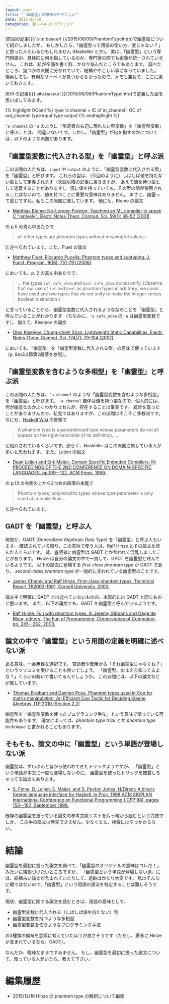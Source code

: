 ```yaml
---
layout: post
title: "「幽霊型」の意味がややこしい"
date: 2015-06-10
categories: 型レベルプログラミング
---
```


[前回の記事]({{ site.baseurl }}/2015/06/09/PhantomTypeIntro)で幽霊型について紹介しましたが、
もしかしたら、「幽霊型って用語の使い方、変じゃない？」と思った人もいるかもしれません (Haskeller とか)。
実は、「幽霊型」という専門用語が、具体的に何を指しているのか、専門家の間でも定義が統一されていません。
これは、私が卒論を書く時、かなり悩んだところでもあります。
調べたところ、幾つかの派閥に分かれていて、結構ややこしい事になっていました。
検索しても、有用なサーベイが見つからなかったので、メモも兼ねて、ここに書いておきます。

[6/9 の記事]({{ site.baseurl }}/2015/06/09/PhantomTypeIntro)で定義した型を思い出してみます。

{% highlight OCaml %}
type 'a channel = IC of in_channel | OC of out_channel
type input
type output
{% endhighlight %}

`'a channel` の `'a` のように「型定義の右辺に現れない型変数」を「幽霊型変数」と呼ぶことは、
間違いないです。しかし、「幽霊型」が何を指すのかについては、以下のような派閥があります。

## 「幽霊型変数に代入される型」を「幽霊型」と呼ぶ派

この派閥の人たちは、`input` や `output` のように、「幽霊型変数に代入される型」を「幽霊型」と呼びます。
これらの型は、（今回のように）しばしば値を持たない型として定義されます（次回以降の記事に書きますが、
あえて値を持つ型として定義することがあります）。
仮に値を持っていても、その型の値が使用されることはないので、値を持つことに重要な意味はありません。
まさに、幽霊って感じですね。私もこの派閥に属しています。
他にも、Blume の論文

- [Matthias Blume:
  No-Longer-Foreign: Teaching an ML compiler to speak C "natively".
  Electr. Notes Theor. Comput. Sci. 59(1): 36-52 (2001)](http://people.cs.uchicago.edu/~blume/pub.html)

の p.5 の真ん中あたりで

> all other types are *phantom types* without meaningful values;

と述べられています。また、Fluet の論文

- [Matthew Fluet, Riccardo Pucella:
  Phantom types and subtyping.
  J. Funct. Program. 16(6): 751-791 (2006)](http://www.cs.cornell.edu/people/fluet/research/phantom-subtyping/)

においても、p. 2 の真ん中あたりで、

> ... the types `int safe_atom` and `bool safe_atom` do not unify. (Observe that our
> use of `int` and `bool` as phantom types is arbitrary; we could have used any two types
> that do not unify to make the integer versus boolean distinction.)

と言っていることから、幽霊型変数に代入されるような型のことを「幽霊型」と呼んでいることがわかります
（ちなみに、`'a safe_atom` の `'a` は幽霊型変数です）。
加えて、Kiselyov の論文

- [Oleg Kiselyov, Chung-chieh Shan:
  Lightweight Static Capabilities.
  Electr. Notes Theor. Comput. Sci. 174(7): 79-104 (2007)](http://okmij.org/ftp/papers/lightweight-static-capabilities.pdf)

においても、「幽霊型」を「幽霊型変数に代入される型」の意味で使っています（p. 8の3.2節第2段落を参照）。

## 「幽霊型変数を含むような多相型」を「幽霊型」と呼ぶ派

この派閥の人たちは、`'a channel` のような「幽霊型変数を含むような多相型」を「幽霊型」と呼びます。
`'a channel` 自体は値を持つ型なので、個人的には、何が幽霊なのかよくわかりませんが、存在することは事実です。
統計を取ったことがありませんので、私見ではありますが、この派閥はそこそこ多数派です。
なにせ、[Haskell Wiki](https://wiki.haskell.org/Phantom_type) の冒頭で

> A phantom type is a parametrised type whose parameters do not all appear
> on the right-hand side of its definition, ...

と紹介されているくらいです。恐らく、Haskeller はこの派閥に属している人が多いと思われます。
また、Leijen の論文

- [Daan Leijen and Erik Meijer. Domain Specific Embeded Compilers.
  IN PROCEEDINGS OF THE 2ND CONFERENCE ON DOMAIN-SPECIFIC LANGUAGES.
  pp.109--122, ACM Press, 1999.](http://citeseerx.ist.psu.edu/viewdoc/summary?doi=10.1.1.17.2599)

の p.13 の右側の上から2つめの段落の末尾で

> Phantom types, polymorphic types whose type parameter is only used
> at compile-time ...

と述べられています。

## GADT を「幽霊型」と呼ぶ人

何故か、GADT (Generalized Algebraic Data Type) を「幽霊型」と呼ぶ人もいます。
確認されている限り、この意味で使う人は、Ralf Hinze とその論文を読んだ人くらいです。
昔、査読者に幽霊型は GADT とか言われて混乱しましたことがあります。
Hinze は自分の論文の中で一貫して、GADT を幽霊型と呼んでいるようです。
以下の論文に登場する *first-class phantom type* が GADT であり、
*second-class phantom type* が一般的に言われている幽霊型のことです。

- [James Cheney and Ralf Hinze. First-class phantom types.
  Technical Report TR2003-1901, Cornell University, 2003.](https://ecommons.cornell.edu/handle/1813/5614)

論文中で明確に GADT とは述べていないものの、本質的には GADT と同じものと思います。
また、以下の論文でも、GADT を幽霊型と呼んでいるようです。

- [Ralf Hinze. Fun with phantom types. In Jeremy Gibbons and Oege de Moor,
  editors, The Fun of Programming, Cornerstones of Computing,
  pp. 245--262. 2003.](http://www.cs.ox.ac.uk/ralf.hinze/publications/With.pdf)

## 論文の中で「幽霊型」という用語の定義を明確に述べない派

ある意味、一番無難な選択です。
査読者や聴衆から「それ幽霊型じゃなくね？」というツッコミを受けることも無いでしょう。
「幽霊型、おまえら知ってるよな？」くらいの勢いで書いてるんでしょうか。
この派閥には、以下の論文などが属しています。

- [Thomas Braibant and Damien Pous.
  Phantom types used in Coq for matrix manipulation: An Efficient Coq Tactic for Deciding Kleene Algebras.
  ITP 2010 (Section 2.2)](http://arxiv.org/pdf/1105.4537.pdf)

幽霊型を「幽霊型変数を使ったプログラミング手法」という意味で使っている可能性もあります。
論文によっては、*phantom type trick* とか *phantom type technique* と書かれることもあります。

## そもそも、論文の中に「幽霊型」という単語が登場しない派

幽霊型は、ずいぶんと昔から使われてきたトリックようですが、
「幽霊型」という単語が本文に一度も登場しないのに、
幽霊型を使ったトリックを披露しちゃってる論文もあります。

- [S. Finne, D. Leijen, E. Meijer, and S. Peyton Jones.
  H/Direct: A binary foreign language interface for Haskell.
  In Proc. 1998 ACM SIGPLAN International Conference on Functional Programming (ICFP'98),
  pages 153--162, September 1998.](http://research.microsoft.com/apps/pubs/default.aspx?id=64589)

既存の幽霊型を扱っている論文の参考文献リストを片っ端から読むという力技でしか、
この手の論文は発見できません。少なくとも、検索には引っかからない。

# 結論

幽霊型を最初に扱った論文を調べて、「幽霊型のオリジナルの意味はコレだ！」みたいに結論づけたいところですが、
「幽霊型という単語が登場しない派」には、結構古い論文が含まれていたりして、追跡はかなり大変です。
私はそんなに暇ではないので、「幽霊型」という用語の源流を特定することは難しそうです。

現状、幽霊型に関する論文を読むときは、用語の意味として、

- 幽霊型変数に代入される（しばしば値を持たない）型
- 幽霊型変数を持つような多相型
- 幽霊型変数を使うようなプログラミング手法

の3種類の候補を念頭に考えていたほうが良さそうです（ただし、著者に Hinze が含まれているなら、GADT）。

なんだか、曖昧なままですみません。
もし、幽霊型を最初に扱った論文について、知っている人がいたら、教えて下さい。

# 編集履歴

- 2015/12/16 Hinze の phantom type の解釈について編集
